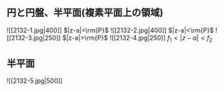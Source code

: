 ## 円と円盤、半平面(複素平面上の領域)
![[2132-1.jpg|400]]
$|z-a|=\rm{P}$
![[2132-2.jpg|400]]
$|z-a|<\rm{P}$
![[2132-3.jpg|250]]
$|z-a|>\rm{P}$
![[2132-4.jpg|250]]
$f_1<|z-a|<f_2$

## 半平面
![[2132-5.jpg|500]]